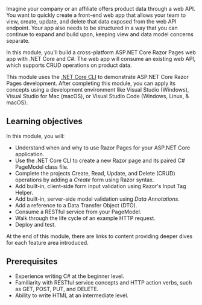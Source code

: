 Imagine your company or an affiliate offers product data through a web API. You want to quickly create a front-end web app that allows your team to view, create, update, and delete that data exposed from the web API endpoint. Your app also needs to be structured in a way that you can continue to expand and build upon, keeping view and data model concerns separate.

In this module, you'll build a cross-platform ASP.NET Core Razor Pages web app with .NET Core and C#. The web app will consume an existing web API, which supports CRUD operations on product data.

This module uses the [.NET Core CLI](https://docs.microsoft.com/dotnet/core/tools/) to demonstrate ASP.NET Core Razor Pages development. After completing this module, you can apply its concepts using a development environment like Visual Studio (Windows), Visual Studio for Mac (macOS), or Visual Studio Code (Windows, Linux, & macOS).

## Learning objectives

In this module, you will:

* Understand when and why to use Razor Pages for your ASP.NET Core application.
* Use the .NET Core CLI to create a new Razor page and its paired C# PageModel class file.
* Complete the projects Create, Read, Update, and Delete (CRUD) operations by adding a *Create* form using Razor syntax.
* Add built-in, client-side form input validation using Razor's Input Tag Helper.
* Add built-in, server-side model validation using *Data Annotations*.
* Add a reference to a Data Transfer Object (DTO).
* Consume a RESTful service from your PageModel.
* Walk through the life cycle of an example HTTP request.
* Deploy and test.

At the end of this module, there are links to content providing deeper dives for each feature area introduced.

## Prerequisites

* Experience writing C# at the beginner level.
* Familiarity with RESTful service concepts and HTTP action verbs, such as GET, POST, PUT, and DELETE.
* Ability to write HTML at an intermediate level.

